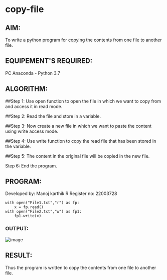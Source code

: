 # copy-file
## AIM:
To write a python program for copying the contents from one file to another file.
## EQUIPEMENT'S REQUIRED: 
PC
Anaconda - Python 3.7
## ALGORITHM: 
##Step 1:
Use open function to open the file in which we want to copy from and access it in read mode.

##Step 2:
Read the file and store in a variable.

##Step 3:
Now create a new file in which we want to paste the content using write access mode.

##Step 4:
Use write function to copy the read file that has been stored in the variable.

##Step 5:
The content in the original file will be copied in the new file.

Step 6:
End the program.
## PROGRAM:
Developed by: Manoj karthik R
Register no: 22003728
```
with open("File1.txt","r") as fp:
    x = fp.read()
with open("File2.txt","w") as fp1:
    fp1.write(x)
```
### OUTPUT:
![image](https://user-images.githubusercontent.com/119560395/214848844-50f755e8-8d3b-4be3-88be-d5815210d2e9.png)

## RESULT:
Thus the program is written to copy the contents from one file to another file.
